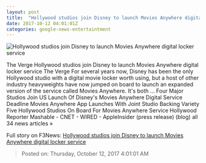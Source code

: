 ```yaml
---
layout: post
title:  "Hollywood studios join Disney to launch Movies Anywhere digital locker service"
date: 2017-10-12 04:01:01Z
categories: google-news-entertaintment
---
```


![Hollywood studios join Disney to launch Movies Anywhere digital locker service](https://cdn0.vox-cdn.com/thumbor/L8ZRbVXAlC8S7qcI0vf7YzzHoM4=/0x191:2659x1583/fit-in/1200x630/cdn0.vox-cdn.com/uploads/chorus_asset/file/9444435/moviesanywhere.jpg)

The Verge Hollywood studios join Disney to launch Movies Anywhere digital locker service The Verge For several years now, Disney has been the only Hollywood studio with a digital movie locker worth using, but a host of other industry heavyweights have now jumped on board to launch an expanded version of the service called Movies Anywhere. It's both ... Four Major Studios Join US Launch Of Disney's Movies Anywhere Digital Service Deadline Movies Anywhere App Launches With Joint Studio Backing Variety Five Hollywood Studios On Board For Movies Anywhere Service Hollywood Reporter Mashable - CNET - WIRED - AppleInsider (press release) (blog) all 34 news articles »


Full story on F3News: [Hollywood studios join Disney to launch Movies Anywhere digital locker service](http://www.f3nws.com/n/bNRzkH)

> Posted on: Thursday, October 12, 2017 4:01:01 AM
